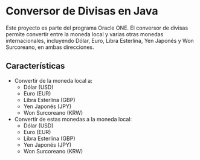 # Conversor de Divisas en Java

Este proyecto es parte del programa Oracle ONE. El conversor de divisas permite convertir entre la moneda local y varias otras monedas internacionales, incluyendo Dólar, Euro, Libra Esterlina, Yen Japonés y Won Surcoreano, en ambas direcciones.

## Características

- Convertir de la moneda local a:
  - Dólar (USD)
  - Euro (EUR)
  - Libra Esterlina (GBP)
  - Yen Japonés (JPY)
  - Won Surcoreano (KRW)
- Convertir de estas monedas a la moneda local:
  - Dólar (USD)
  - Euro (EUR)
  - Libra Esterlina (GBP)
  - Yen Japonés (JPY)
  - Won Surcoreano (KRW)
